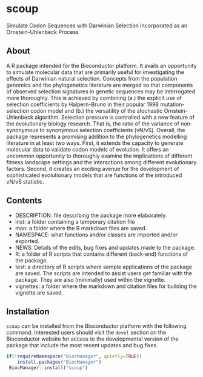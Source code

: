 # scoup
Simulate Codon Sequences with Darwinian Selection Incorporated as an Ornstein-Uhlenbeck Process

## About
A R package intended for the Bioconductor platform. It avails an opportunity to simulate molecular data that are primarily useful for investigating the effects of Darwinian natural selection. Concepts from the population genomics and the phylogenetics literature are merged so that components of observed selection signatures in genetic sequences may be interrogated more thoroughly. This is achieved by combining (a.) the explicit use of selection coefficients by Halpern-Bruno in their popular 1998 mutation-selection codon model and (b.) the versatility of the stochastic Ornstein-Uhlenbeck algorithm. Selection pressure is controlled with a new feature of the evolutionary biology research. That is, the ratio of the variance of non-synonymous to synonymous selection coefficients (vN/vS). Overall, the package represents a promising addition to the phylogenetics modelling literature in at least two ways. First, it extends the capacity to generate molecular data to validate codon models of evolution. It offers an uncommon opportunity to thoroughly examine the implications of different fitness landscape settings and the interactions among different evolutionary factors. Second, it creates an exciting avenue for the development of sophisticated evolutionary models that are functions of the introduced vN/vS statistic.

## Contents
- DESCRIPTION: file describing the package more elaborately.
- inst: a folder containing a temporary citation file
- man: a folder where the R markdown files are saved.
- NAMESPACE: what functions and/or classes are imported and/or exported.
- NEWS: Details of the edits, bug fixes and updates made to the package.
- R: a folder of R scripts that contains different (back-end) functions of the package.
- test: a directory of R scripts where sample applications of the package are saved. The scripts are intended to assist users get familiar with the package. They are also (minimally) used within the vignette.
- vignettes: a folder where the markdown and citation files for building the vignette are saved.

## Installation
`scoup` can be installed from the Bioconductor platform with the following command. Interested users should visit the `devel` section on the Bioconductor website for access to the developmental version of the package that include the most recent updates and bug fixes.

``` r
if(!requireNamespace("BiocManager", quietly=TRUE))
    install.packages("BiocManager")
 BiocManager::install("scoup")
```
